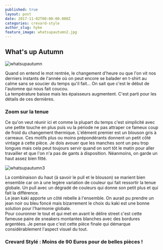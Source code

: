 ```yaml
---
published: true
layout: post
date: 2017-11-02T00:00:00.000Z
categories: crevard-style
author_slug: hyke
feature_image: whatsupautumn2.jpg
---
```

## What's up Autumn 

![whatsupautumn]({{site.url}}/{{site.baseurl}}img/whatsupautumn.jpg)

Quand on entend le mot rentrée, le changement d'heure ou que l'on vit nos derniers instants de l'année où on peut encore se balader en t-shirt au calme sans se soucier du temps qu'il fait... On sait que c'est le début de l'automne qui nous fait coucou.  
La température baisse mais les épaisseurs augmentent. C'est parti pour les détails de ces dernières.

### Zoom sur la tenue

Ce qu'on veut réunir ici et comme la plupart du temps c'est simplicité avec une petite touche en plus puis vu la période ne pas attraper ce fameux coup de froid du changement thermique.
L'élément premier est un blouson gris à carreaux. Ces motifs plus ou moins prépondérants donnent un petit côté vintage à cette pièce. Je dois avouer que les manches sont un peu trop longues mais cela peut toujours servir quand on sort tôt le matin pour aller travailler et que l'on n'a pas de gants à disposition. Néanmoins, on garde un haut assez bien fitté.

![whatsupautumn3]({{site.url}}/{{site.baseurl}}img/whatsupautumn3.jpg)

La combinaison du haut (à savoir le pull et le blouson) se marient bien ensemble car on à une legère variation de couleur qui fait ressortir la tenue globale. Un pull avec un dégradé de couleurs qui donne son petit plus et qui fait la différence.  
Le jean kaki apporte un côté rebelle à l'ensemble. On aurait pu prendre un jean noir ou bleu foncé mais bizarrement le choix du kaki est une bonne solution pour l'harmonie globale.  
Pour couronner le tout et qui met en avant le délire street c'est cette fameuse paire de sneakers montantes blanches avec des bordures argentées. Je pense que c'est cette pièce finale qui démarque considérablement l'aspect visuel du tout.

### Crevard Stylé : Moins de 90 Euros pour de belles pièces !




